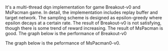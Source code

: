 It's a multi-thread  dqn implementation for game Breakout-v0 and MsPacman game.
In detail, the implementation includes replay buffer and target network. The sampling scheme is designed as epsilon-greedy where epsilon decays at a certain rate.
The result of Breakout-v0 is not satisfying, though there is some trend of reward increasing.
The result of MsPacman is good.
The graph below is the performance of Breakout-v0

The graph below is the peformance of MsPacman0-v0.
